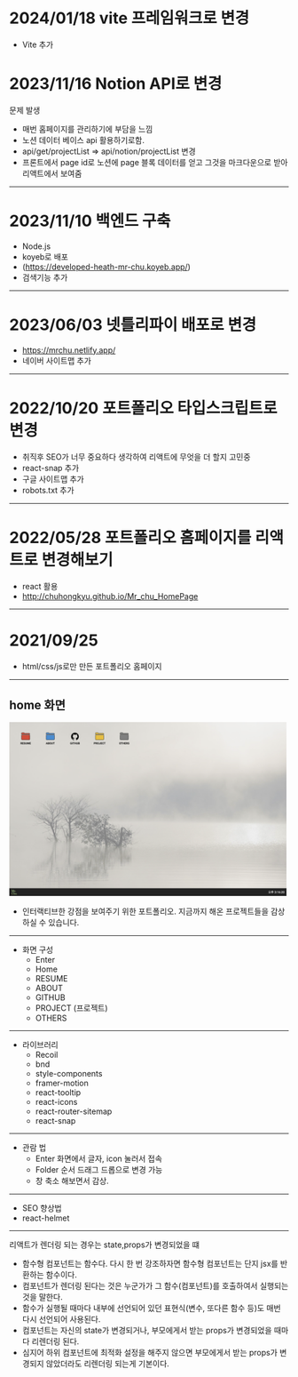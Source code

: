 # 2024/01/18 vite 프레임워크로 변경
- Vite 추가

# 2023/11/16 Notion API로 변경

문제 발생 
- 매번 홈페이지를 관리하기에 부담을 느낌
- 노션 데이터 베이스 api 활용하기로함.
- api/get/projectList => api/notion/projectList 변경
- 프론트에서 page id로 노션에 page 블록 데이터를 얻고 그것을 마크다운으로 받아 리액트에서 보여줌

----

# 2023/11/10 백엔드 구축

- Node.js
- koyeb로 배포
- (https://developed-heath-mr-chu.koyeb.app/)
- 검색기능 추가

---


# 2023/06/03 넷틀리파이 배포로 변경

- https://mrchu.netlify.app/
- 네이버 사이트맵 추가

---

# 2022/10/20 포트폴리오 타입스크립트로 변경

- 취직후 SEO가 너무 중요하다 생각하여 리액트에 무엇을 더 할지 고민중
- react-snap 추가
- 구글 사이트맵 추가
- robots.txt 추가

---

# 2022/05/28 포트폴리오 홈페이지를 리액트로 변경해보기

- react 활용
- http://chuhongkyu.github.io/Mr_chu_HomePage

---

# 2021/09/25

- html/css/js로만 만든 포트폴리오 홈페이지

---

## home 화면

<img style="width: 500px; height: auto;" src="https://github.com/chuhongkyu/Mr_chu_HomePage/blob/main/public/assets/home.png?raw=true" alt="페이지"/>

- 인터랙티브한 강점을 보여주기 위한 포트폴리오.
  지금까지 해온 프로젝트들을 감상하실 수 있습니다.

---

- 화면 구성
  - Enter
  - Home
   - RESUME
   - ABOUT
   - GITHUB
   - PROJECT (프로젝트)
   - OTHERS

---

- 라이브러리
  - Recoil
  - bnd
  - style-components
  - framer-motion
  - react-tooltip
  - react-icons
  - react-router-sitemap
  - react-snap

---

- 관람 법
  - Enter 화면에서 글자, icon 눌러서 접속
  - Folder 순서 드래그 드롭으로 변경 가능
  - 창 축소 해보면서 감상.

---

- SEO 향상법
- react-helmet

---

리액트가 렌더링 되는 경우는 state,props가 변경되었을 떄

- 함수형 컴포넌트는 함수다. 다시 한 번 강조하자면 함수형 컴포넌트는 단지 jsx를 반환하는 함수이다.
- 컴포넌트가 렌더링 된다는 것은 누군가가 그 함수(컴포넌트)를 호출하여서 실행되는 것을 말한다.
- 함수가 실행될 때마다 내부에 선언되어 있던 표현식(변수, 또다른 함수 등)도 매번 다시 선언되어 사용된다.
- 컴포넌트는 자신의 state가 변경되거나, 부모에게서 받는 props가 변경되었을 때마다 리렌더링 된다.
- 심지어 하위 컴포넌트에 최적화 설정을 해주지 않으면 부모에게서 받는 props가 변경되지 않았더라도 리렌더링 되는게 기본이다.
